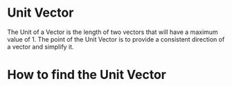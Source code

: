 # Unit Vector

The Unit of a Vector is the length of two vectors that will have a maximum value of 1. 
The point of the Unit Vector is to provide a consistent direction of a vector and simplify it.

# How to find the Unit Vector

